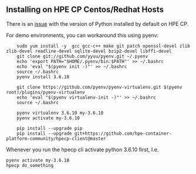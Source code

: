 Installing on HPE CP Centos/Redhat Hosts
---

There is an [issue](https://github.com/hpe-container-platform-community/hpecp-python-library/issues/45)
with the version of Python installed by default on HPE CP.

For demo environments, you can workaround this using pyenv:

```
	sudo yum install -y  gcc gcc-c++ make git patch openssl-devel zlib zlib-devel readline-devel sqlite-devel bzip2-devel libffi-devel
	git clone git://github.com/yyuu/pyenv.git ~/.pyenv
	echo 'export PATH="$HOME/.pyenv/bin:$PATH"' >> ~/.bashrc
	echo 'eval "$(pyenv init -)"' >> ~/.bashrc
	source ~/.bashrc
	pyenv install 3.6.10

	git clone https://github.com/pyenv/pyenv-virtualenv.git $(pyenv root)/plugins/pyenv-virtualenv
	echo 'eval "$(pyenv virtualenv-init -)"' >> ~/.bashrc
	source ~/.bashrc

	pyenv virtualenv 3.6.10 my-3.6.10
	pyenv activate my-3.6.10

	pip install --upgrade pip
	pip install --upgrade git+https://github.com/hpe-container-platform-community/hpecp-client@master
```

Whenever you run the hpecp cli activate python 3.6.10 first, I.e.

```
pyenv activate my-3.6.10
hpecp do_something 
```
